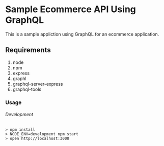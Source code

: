 Sample Ecommerce API Using GraphQL
==================================

This is a sample appliction using GraphQL for an ecommerce application.

## Requirements

1. node
2. npm
3. express
4. graphl
5. graphql-server-express
6. graphql-tools

### Usage
  ###### Development
    > npm install        
    > NODE_ENV=development npm start
    > open http://localhost:3000

